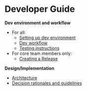 # Developer Guide

**Dev environment and workflow**
- For all:
    - [Setting up dev environment](Development-Environment.md)
    - [Dev workflow](Workflow.md)
    - [Testing instructions](Testing.md)
- For core team members only: 
    - [Creating a Release](Creating-a-Release.md)

**Design/Implementation**
- [Architecture](Architecture.md)
- [Decision rationales and guidelines](Design-Decisions-and-Guidelines.md)

